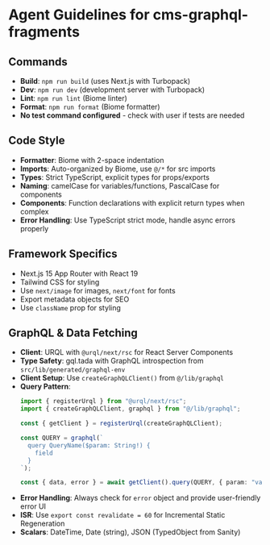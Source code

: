 # Agent Guidelines for cms-graphql-fragments

## Commands
- **Build**: `npm run build` (uses Next.js with Turbopack)
- **Dev**: `npm run dev` (development server with Turbopack)
- **Lint**: `npm run lint` (Biome linter)
- **Format**: `npm run format` (Biome formatter)
- **No test command configured** - check with user if tests are needed

## Code Style
- **Formatter**: Biome with 2-space indentation
- **Imports**: Auto-organized by Biome, use `@/*` for src imports
- **Types**: Strict TypeScript, explicit types for props/exports
- **Naming**: camelCase for variables/functions, PascalCase for components
- **Components**: Function declarations with explicit return types when complex
- **Error Handling**: Use TypeScript strict mode, handle async errors properly

## Framework Specifics
- Next.js 15 App Router with React 19
- Tailwind CSS for styling
- Use `next/image` for images, `next/font` for fonts
- Export metadata objects for SEO
- Use `className` prop for styling

## GraphQL & Data Fetching
- **Client**: URQL with `@urql/next/rsc` for React Server Components
- **Type Safety**: gql.tada with GraphQL introspection from `src/lib/generated/graphql-env`
- **Client Setup**: Use `createGraphQLClient()` from `@/lib/graphql`
- **Query Pattern**: 
  ```typescript
  import { registerUrql } from "@urql/next/rsc";
  import { createGraphQLClient, graphql } from "@/lib/graphql";
  
  const { getClient } = registerUrql(createGraphQLClient);
  
  const QUERY = graphql(`
    query QueryName($param: String!) {
      field
    }
  `);
  
  const { data, error } = await getClient().query(QUERY, { param: "value" });
  ```
- **Error Handling**: Always check for `error` object and provide user-friendly error UI
- **ISR**: Use `export const revalidate = 60` for Incremental Static Regeneration
- **Scalars**: DateTime, Date (string), JSON (TypedObject from Sanity)